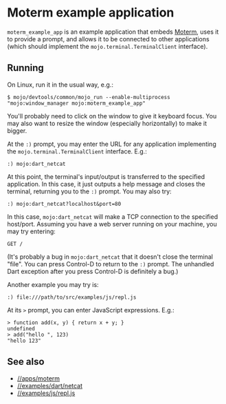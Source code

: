 # Moterm example application

`moterm_example_app` is an example application that embeds
[Moterm](../../apps/moterm), uses it to provide a prompt, and allows it to be
connected to other applications (which should implement the
`mojo.terminal.TerminalClient` interface).

## Running

On Linux, run it in the usual way, e.g.:

    $ mojo/devtools/common/mojo_run --enable-multiprocess "mojo:window_manager mojo:moterm_example_app"

You'll probably need to click on the window to give it keyboard focus. You may
also want to resize the window (especially horizontally) to make it bigger.

At the `:)` prompt, you may enter the URL for any application implementing the
`mojo.terminal.TerminalClient` interface. E.g.:

    :) mojo:dart_netcat

At this point, the terminal's input/output is transferred to the specified
application. In this case, it just outputs a help message and closes the
terminal, returning you to the `:)` prompt. You may also try:

    :) mojo:dart_netcat?localhost&port=80

In this case, `mojo:dart_netcat` will make a TCP connection to the specified
host/port. Assuming you have a web server running on your machine, you may try
entering:

    GET /

(It's probably a bug in `mojo:dart_netcat` that it doesn't close the terminal
"file". You can press Control-D to return to the `:)` prompt. The unhandled Dart
exception after you press Control-D is definitely a bug.)

Another example you may try is:

    :) file:///path/to/src/examples/js/repl.js

At its `>` prompt, you can enter JavaScript expressions. E.g.:

    > function add(x, y) { return x + y; }
    undefined
    > add("hello ", 123)
    "hello 123"

## See also

* [//apps/moterm](../../apps/moterm)
* [//examples/dart/netcat](../dart/netcat)
* [//examples/js/repl.js](../js/repl.js)

